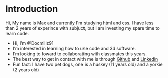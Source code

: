 # Introduction

Hi, My name is Max and currently I'm studying html and css. I have less than 2 years of experince with subjuct, but I am investing my spare time to learn code. 

-  Hi, I’m @Docmillz91
-  I’m interested in learning how to use code and 3d software.
-  I’m looking to foward to collaborating with classmates this years.
-  The best way to get in contact with me is through [Github](https://github.com/Docmillz91) and [Linkedin](www.linkedin.com/in/docmillz)
-  Fun fact: I have two pet dogs, one is a huskey (11 years old) and a yorkie (2 years old)

<!---
Docmillz91/Docmillz91 is a ✨ special ✨ repository because its `README.md` (this file) appears on your GitHub profile.
You can click the Preview link to take a look at your changes.
--->
